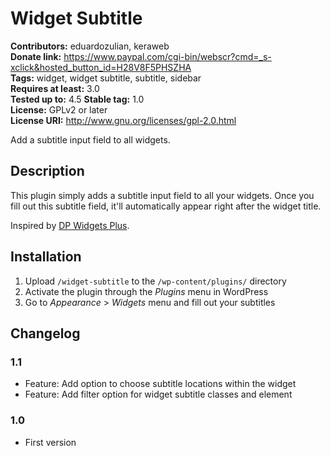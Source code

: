 # Widget Subtitle #
**Contributors:** eduardozulian, keraweb  
**Donate link:** https://www.paypal.com/cgi-bin/webscr?cmd=_s-xclick&hosted_button_id=H28V8F5PHSZHA  
**Tags:** widget, widget subtitle, subtitle, sidebar  
**Requires at least:** 3.0  
**Tested up to:** 4.5
**Stable tag:** 1.0  
**License:** GPLv2 or later  
**License URI:** http://www.gnu.org/licenses/gpl-2.0.html  

Add a subtitle input field to all widgets.

## Description ##

This plugin simply adds a subtitle input field to all your widgets. Once you fill out this subtitle field, it'll automatically appear right after the widget title.

Inspired by [DP Widgets Plus](http://wordpress.org/plugins/dp-widgets-plus/).

## Installation ##

1. Upload `/widget-subtitle` to the `/wp-content/plugins/` directory
2. Activate the plugin through the *Plugins* menu in WordPress
3. Go to *Appearance* > *Widgets* menu and fill out your subtitles

## Changelog ##

### 1.1 ###
*	Feature: Add option to choose subtitle locations within the widget
*	Feature: Add filter option for widget subtitle classes and element

### 1.0 ###
* First version
